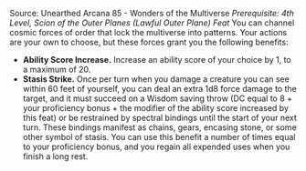 Source: Unearthed Arcana 85 - Wonders of the Multiverse
*Prerequisite: 4th Level, Scion of the Outer Planes (Lawful Outer Plane) Feat*
You can channel cosmic forces of order that lock the multiverse into patterns. Your actions are your own to choose, but these forces grant you the following benefits:
* **Ability Score Increase.** Increase an ability score of your choice by 1, to a maximum of 20.
* **Stasis Strike.** Once per turn when you damage a creature you can see within 60 feet of yourself, you can deal an extra 1d8 force damage to the target, and it must succeed on a Wisdom saving throw (DC equal to 8 + your proficiency bonus + the modifier of the ability score increased by this feat) or be restrained by spectral bindings until the start of your next turn. These bindings manifest as chains, gears, encasing stone, or some other symbol of stasis. You can use this benefit a number of times equal to your proficiency bonus, and you regain all expended uses when you finish a long rest.